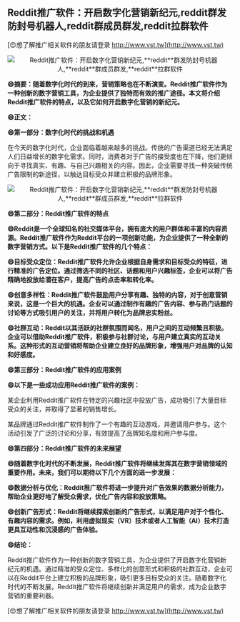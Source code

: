## **Reddit推广软件：开启数字化营销新纪元,**reddit**群发防封号机器人,**reddit**群成员群发,**reddit**拉群软件**

[😍想了解推广相关软件的朋友请登录 http://www.vst.tw](http://www.vst.tw)

 <center><img src="https://vst.tw/MP4/tuiguang/png/2.png" alt="Reddit推广软件：开启数字化营销新纪元,**reddit**群发防封号机器人,**reddit**群成员群发,**reddit**拉群软件"></center>

**😄摘要：随着数字化时代的到来，营销策略也在不断演变。Reddit推广软件作为一种创新的数字营销工具，为企业提供了独特而有效的推广途径。本文将介绍Reddit推广软件的特点，以及它如何开启数字化营销的新纪元。**

**😄正文：**

**😄第一部分：数字化时代的挑战和机遇**

在今天的数字化时代，企业面临着越来越多的挑战。传统的广告渠道已经无法满足人们日益增长的数字化需求。同时，消费者对于广告的接受度也在下降，他们更倾向于寻找真实、有趣、与自己兴趣相关的内容。因此，企业需要寻找一种突破传统广告限制的新途径，以触达目标受众并建立积极的品牌形象。

 <center><img src="https://vst.tw/MP4/tuiguang/png/7.png" alt="Reddit推广软件：开启数字化营销新纪元,**reddit**群发防封号机器人,**reddit**群成员群发,**reddit**拉群软件"></center>

**😄第二部分：Reddit推广软件的特点**

**😄Reddit是一个全球知名的社交媒体平台，拥有庞大的用户群体和丰富的内容资源。Reddit推广软件作为Reddit平台的一项创新功能，为企业提供了一种全新的数字营销方式。以下是Reddit推广软件的几个特点：**

**😄目标受众定位：Reddit推广软件允许企业根据自身需求和目标受众的特征，进行精准的广告定位。通过筛选不同的社区、话题和用户兴趣标签，企业可以将广告精确地投放给潜在客户，提高广告的点击率和转化率。**

**😄创意多样性：Reddit推广软件鼓励用户分享有趣、独特的内容，对于创意营销来说，这是一个巨大的机遇。企业可以通过制作有趣的广告内容、参与热门话题的讨论等方式吸引用户的关注，并将用户转化为品牌忠实粉丝。**

**😄社群互动：Reddit以其活跃的社群氛围而闻名，用户之间的互动频繁且积极。企业可以借助Reddit推广软件，积极参与社群讨论，与用户建立真实的互动关系。这种形式的互动营销将帮助企业建立良好的品牌形象，增强用户对品牌的认知和好感度。**

**😄第三部分：Reddit推广软件的应用案例**

**😄以下是一些成功应用Reddit推广软件的案例：**

某企业利用Reddit推广软件在特定的兴趣社区中投放广告，成功吸引了大量目标受众的关注，并取得了显著的销售增长。

某品牌通过Reddit推广软件制作了一个有趣的互动游戏，并邀请用户参与。这个活动引发了广泛的讨论和分享，有效提高了品牌知名度和用户参与度。

**😄第四部分：Reddit推广软件的未来展望**

**😄随着数字化时代的不断发展，Reddit推广软件将继续发挥其在数字营销领域的重要作用。未来，我们可以期待以下几个方面的进一步发展：**

**😄数据分析与优化：Reddit推广软件将进一步提升对广告效果的数据分析能力，帮助企业更好地了解受众需求，优化广告内容和投放策略。**

**😄创新广告形式：Reddit将继续探索创新的广告形式，以满足用户对于个性化、有趣内容的需求。例如，利用虚拟现实（VR）技术或者人工智能（AI）技术打造更具互动性和沉浸感的广告体验。**

**😄结论：**

Reddit推广软件作为一种创新的数字营销工具，为企业提供了开启数字化营销新纪元的机遇。通过精准的受众定位、多样化的创意形式和积极的社群互动，企业可以在Reddit平台上建立积极的品牌形象，吸引更多目标受众的关注。随着数字化时代的不断发展，Reddit推广软件将继续创新并满足用户的需求，成为企业数字营销的重要利器。

[😍想了解推广相关软件的朋友请登录 http://www.vst.tw](http://www.vst.tw)



